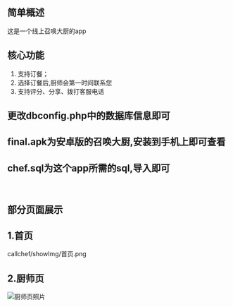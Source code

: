 ## 简单概述
这是一个线上召唤大厨的app

## 核心功能
1. 支持订餐；
2. 选择订餐后,厨师会第一时间联系您
3. 支持评分、分享、拨打客服电话
 
## 更改dbconfig.php中的数据库信息即可

## final.apk为安卓版的召唤大厨,安装到手机上即可查看

## chef.sql为这个app所需的sql,导入即可
 
## 部分页面展示
## 1.首页
callchef/showImg/首页.png
## 2.厨师页
![厨师页照片](https://github.com/xueyafang/callchef/blob/master/showImg/%E5%8E%A8%E5%B8%88%E9%A1%B5.png)
